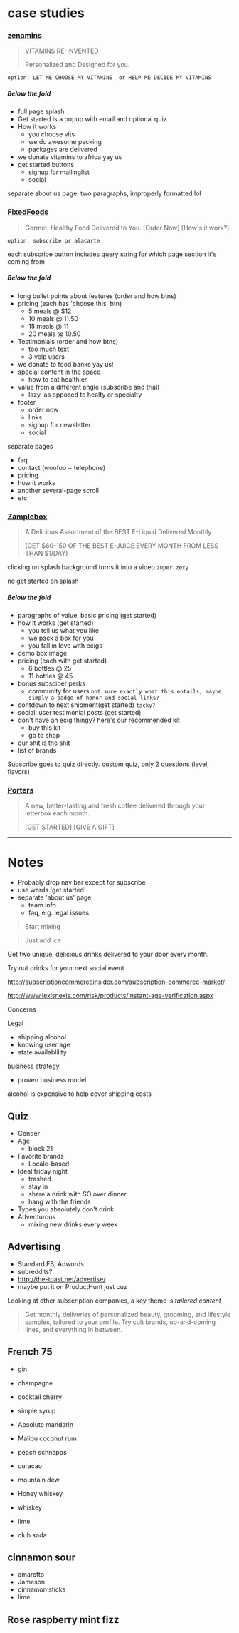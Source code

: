 # case studies

### [zenamins](http://www.zenamins.com/)

> VITAMINS RE-INVENTED
> 
> Personalized and Designed for you.

    option: LET ME CHOOSE MY VITAMINS  or HELP ME DECIDE MY VITAMINS

##### Below the fold

- full page splash 
- Get started is a popup with email and optional quiz
- How it works
  - you choose vits
  - we do awesome packing
  - packages are delivered
- we donate vitamins to africa yay us
- get started buttons
  - signup for mailinglist
  - social

separate about us page: two paragraphs, improperly formatted lol

### [FixedFoods](http://www.fixedfoods.com/)

> Gormet, Healthy Food Delivered to You.
> [Order Now]  [How's it work?]

    option: subscribe or alacarte

each subscribe button includes query string for which page section it's coming from

##### Below the fold

- long bullet points about features (order and how btns)
- pricing (each has 'choose this' btn)
  - 5 meals @ $12
  - 10 meals @ 11.50
  - 15 meals @ 11
  - 20 meals @ 10.50
- Testimonials (order and how btns)
  - too much text
  - 3 yelp users
- we donate to food banks yay us!
- special content in the space
  - how to eat healthier
- value from a different angle (subscribe and trial)
  - lazy, as opposed to healty or specialty
- footer
  - order now
  - links
  - signup for newsletter
  - social

separate pages
 - faq
 - contact (woofoo + telephone)
 - pricing
 - how it works
  - another several-page scroll
 - etc

### [Zamplebox](https://www.zamplebox.com/)

> A Delicious Assortment of the BEST
> E-Liquid Delivered Monthly
> 
> (GET $60-150 OF THE BEST E-JUICE EVERY MONTH FROM LESS THAN $1/DAY)

clicking on splash background turns it into a video `zuper zexy`

no get started on splash

##### Below the fold

- paragraphs of value, basic pricing (get started)
- how it works (get started)
  - you tell us what you like
  - we pack a box for you
  - you fall in love with ecigs
- demo box image
- pricing (each with get started)
  - 6 bottles @ 25
  - 11 bottles @ 45
- bonus subsciber perks
  - community for users `not sure exactly what this entails, maybe simply a badge of honor and social links?`
- contdown to next shipment(get started) `tacky?`
- social: user testimonial posts (get started)
- don't have an ecig thingy? here's our recommended kit
  - buy this kit
  - go to shop
- our shit is the shit
 - list of brands 

Subscribe goes to quiz directly. custom quiz, only 2 questions (level, flavors)

### [Porters](https://getporters.com/)

> A new, better-tasting and fresh coffee delivered through your letterbox each month.
> 
> [GET STARTED]  [GIVE A GIFT]




*****

# Notes

- Probably drop nav bar except for subscribe
- use words 'get started'
- separate 'about us' page
  - team info
  - faq, e.g. legal issues


> Start mixing

> Just add ice



Get two unique, delicious drinks delivered to your door every month.

Try out drinks for your next social event


http://subscriptioncommerceinsider.com/subscription-commerce-market/

http://www.lexisnexis.com/risk/products/instant-age-verification.aspx


Concerns


Legal
  - shipping alcohol
  - knowing user age
  - state availablility



business strategy
  - proven business model

alcohol is expensive to help cover shipping costs




Quiz
----

- Gender
- Age
  - block 21
- Favorite brands
  - Locale-based
- Ideal friday night
  - trashed
  - stay in
  - share a drink with SO over dinner
  - hang with the friends
- Types you absolutely don't drink
- Adventurous
  - mixing new drinks every week
 

 Advertising
 -----------

- Standard FB, Adwords
- subreddits?
- http://the-toast.net/advertise/
- maybe put it on ProductHunt just cuz


Looking at other subscription companies, a key theme is *tailored content*

> Get monthly deliveries of personalized beauty, grooming, and lifestyle samples, tailored to your profile. Try cult brands, up-and-coming lines, and everything in between.


French 75
---------
- gin
- champagne
- cocktail cherry
- simple syrup



- Absolute mandarin
- Malibu coconut rum
- peach schnapps
- curacao
- mountain dew



- Honey whiskey
- whiskey
- lime
- club soda



cinnamon sour
--------------
- amaretto
- Jameson
- cinnamon sticks
- lime

Rose raspberry mint fizz
------------------------

